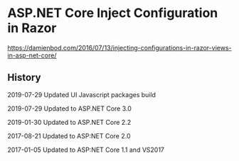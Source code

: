 # ASP.NET Core Inject Configuration in Razor

https://damienbod.com/2016/07/13/injecting-configurations-in-razor-views-in-asp-net-core/

## History

2019-07-29 Updated UI Javascript packages build

2019-07-29 Updated to ASP.NET Core 3.0

2019-01-30 Updated to ASP.NET Core 2.2

2017-08-21 Updated to ASP:NET Core 2.0

2017-01-05 Updated to ASP:NET Core 1.1 and VS2017